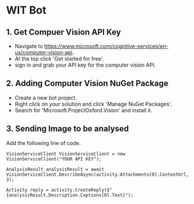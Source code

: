 # WIT Bot

## 1. Get Compuer Vision API Key

* Navigate to https://www.microsoft.com/cognitive-services/en-us/computer-vision-api.
* At the top click 'Get started for free'.
* sign in and grab your API key for the computer vision API.

## 2. Adding Computer Vision NuGet Package

* Create a new bot project.
* Right click on your solution and click 'Manage NuGet Packages'.
* Search for 'Microsoft.ProjectOxford.Vision' and install it.

## 3. Sending Image to be analysed

Add the following line of code.

```
VisionServiceClient VisionServiceClient = new VisionServiceClient("YOUR API KEY");

AnalysisResult analysisResult = await VisionServiceClient.DescribeAsync(activity.Attachments[0].ContentUrl, 3);

Activity reply = activity.CreateReply($"{analysisResult.Description.Captions[0].Text}");
```